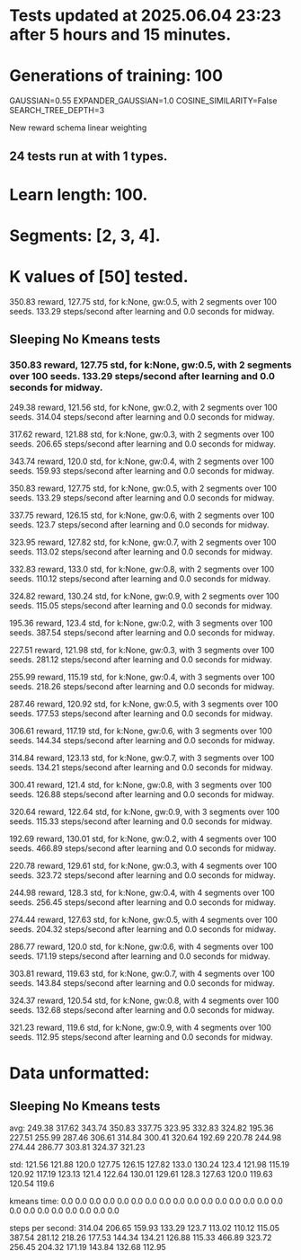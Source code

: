 # Tests updated at 2025.06.04 23:23 after 5 hours and 15 minutes.
# Generations of training: 100
GAUSSIAN=0.55
EXPANDER_GAUSSIAN=1.0
COSINE_SIMILARITY=False
SEARCH_TREE_DEPTH=3

New reward schema
linear weighting
## 24 tests run at with 1 types.
# Learn length: 100.
# Segments: [2, 3, 4].
# K values of [50] tested.

350.83 reward, 127.75 std, for k:None, gw:0.5, with 2 segments over 100 seeds.  133.29 steps/second after learning and 0.0 seconds for midway.


## Sleeping No Kmeans tests
### 350.83 reward, 127.75 std, for k:None, gw:0.5, with 2 segments over 100 seeds.  133.29 steps/second after learning and 0.0 seconds for midway.

249.38 reward, 121.56 std, for k:None, gw:0.2, with 2 segments over 100 seeds.  314.04 steps/second after learning and 0.0 seconds for midway.

317.62 reward, 121.88 std, for k:None, gw:0.3, with 2 segments over 100 seeds.  206.65 steps/second after learning and 0.0 seconds for midway.

343.74 reward, 120.0 std, for k:None, gw:0.4, with 2 segments over 100 seeds.  159.93 steps/second after learning and 0.0 seconds for midway.

350.83 reward, 127.75 std, for k:None, gw:0.5, with 2 segments over 100 seeds.  133.29 steps/second after learning and 0.0 seconds for midway.

337.75 reward, 126.15 std, for k:None, gw:0.6, with 2 segments over 100 seeds.  123.7 steps/second after learning and 0.0 seconds for midway.

323.95 reward, 127.82 std, for k:None, gw:0.7, with 2 segments over 100 seeds.  113.02 steps/second after learning and 0.0 seconds for midway.

332.83 reward, 133.0 std, for k:None, gw:0.8, with 2 segments over 100 seeds.  110.12 steps/second after learning and 0.0 seconds for midway.

324.82 reward, 130.24 std, for k:None, gw:0.9, with 2 segments over 100 seeds.  115.05 steps/second after learning and 0.0 seconds for midway.

195.36 reward, 123.4 std, for k:None, gw:0.2, with 3 segments over 100 seeds.  387.54 steps/second after learning and 0.0 seconds for midway.

227.51 reward, 121.98 std, for k:None, gw:0.3, with 3 segments over 100 seeds.  281.12 steps/second after learning and 0.0 seconds for midway.

255.99 reward, 115.19 std, for k:None, gw:0.4, with 3 segments over 100 seeds.  218.26 steps/second after learning and 0.0 seconds for midway.

287.46 reward, 120.92 std, for k:None, gw:0.5, with 3 segments over 100 seeds.  177.53 steps/second after learning and 0.0 seconds for midway.

306.61 reward, 117.19 std, for k:None, gw:0.6, with 3 segments over 100 seeds.  144.34 steps/second after learning and 0.0 seconds for midway.

314.84 reward, 123.13 std, for k:None, gw:0.7, with 3 segments over 100 seeds.  134.21 steps/second after learning and 0.0 seconds for midway.

300.41 reward, 121.4 std, for k:None, gw:0.8, with 3 segments over 100 seeds.  126.88 steps/second after learning and 0.0 seconds for midway.

320.64 reward, 122.64 std, for k:None, gw:0.9, with 3 segments over 100 seeds.  115.33 steps/second after learning and 0.0 seconds for midway.

192.69 reward, 130.01 std, for k:None, gw:0.2, with 4 segments over 100 seeds.  466.89 steps/second after learning and 0.0 seconds for midway.

220.78 reward, 129.61 std, for k:None, gw:0.3, with 4 segments over 100 seeds.  323.72 steps/second after learning and 0.0 seconds for midway.

244.98 reward, 128.3 std, for k:None, gw:0.4, with 4 segments over 100 seeds.  256.45 steps/second after learning and 0.0 seconds for midway.

274.44 reward, 127.63 std, for k:None, gw:0.5, with 4 segments over 100 seeds.  204.32 steps/second after learning and 0.0 seconds for midway.

286.77 reward, 120.0 std, for k:None, gw:0.6, with 4 segments over 100 seeds.  171.19 steps/second after learning and 0.0 seconds for midway.

303.81 reward, 119.63 std, for k:None, gw:0.7, with 4 segments over 100 seeds.  143.84 steps/second after learning and 0.0 seconds for midway.

324.37 reward, 120.54 std, for k:None, gw:0.8, with 4 segments over 100 seeds.  132.68 steps/second after learning and 0.0 seconds for midway.

321.23 reward, 119.6 std, for k:None, gw:0.9, with 4 segments over 100 seeds.  112.95 steps/second after learning and 0.0 seconds for midway.


# Data unformatted:



## Sleeping No Kmeans tests
avg:
249.38
317.62
343.74
350.83
337.75
323.95
332.83
324.82
195.36
227.51
255.99
287.46
306.61
314.84
300.41
320.64
192.69
220.78
244.98
274.44
286.77
303.81
324.37
321.23

std:
121.56
121.88
120.0
127.75
126.15
127.82
133.0
130.24
123.4
121.98
115.19
120.92
117.19
123.13
121.4
122.64
130.01
129.61
128.3
127.63
120.0
119.63
120.54
119.6

kmeans time:
0.0
0.0
0.0
0.0
0.0
0.0
0.0
0.0
0.0
0.0
0.0
0.0
0.0
0.0
0.0
0.0
0.0
0.0
0.0
0.0
0.0
0.0
0.0
0.0

steps per second:
314.04
206.65
159.93
133.29
123.7
113.02
110.12
115.05
387.54
281.12
218.26
177.53
144.34
134.21
126.88
115.33
466.89
323.72
256.45
204.32
171.19
143.84
132.68
112.95
